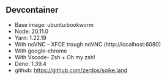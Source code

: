 ## Devcontainer

- Base image: ubuntu:bookworm
- Node: 20.11.0
- Yarn: 1.22.19
- With noVNC - XFCE trough noVNC (http://localhost:6080)
- With google-chrome
- With Vscode- Zsh + Oh my zsh!
- Deno: 1.39.4
- github: https://github.com/zerdos/spike.land
